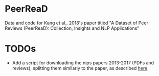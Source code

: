 # PeerReaD
Data and code for Kang et al., 2018's paper titled "A Dataset of Peer Reviews (PeerReaD): Collection, Insights and NLP Applications"

# TODOs
* Add a script for downloading the nips papers 2013-2017 (PDFs and reviews), splitting them similarly to the paper, as described [here](./data/nips_2013-2016/README.md)
